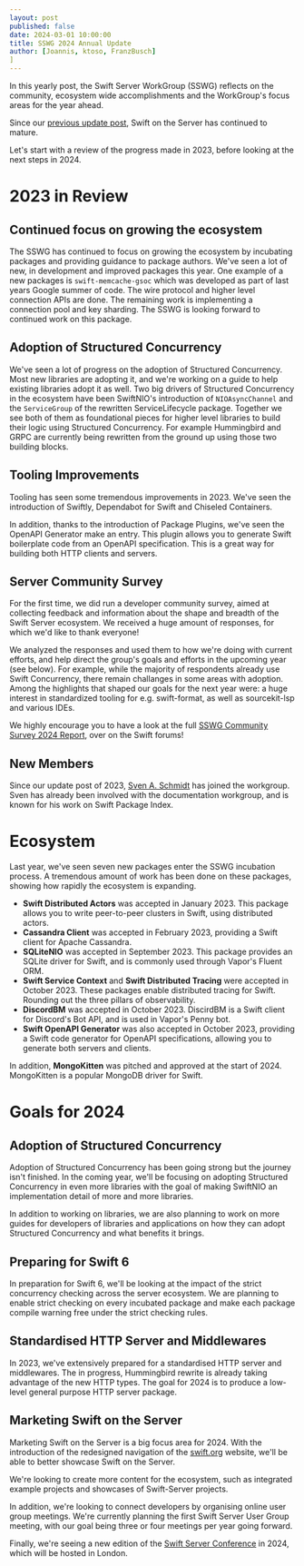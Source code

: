 ```yaml
---
layout: post
published: false
date: 2024-03-01 10:00:00
title: SSWG 2024 Annual Update
author: [Joannis, ktoso, FranzBusch]
]
---
```


In this yearly post, the Swift Server WorkGroup (SSWG) reflects on the community, ecosystem wide accomplishments and the WorkGroup's focus areas for the year ahead.

Since our [previous update post](/blog/sswg-update-2023/), Swift on the Server has continued to mature.

Let's start with a review of the progress made in 2023, before looking at the next steps in 2024.

# 2023 in Review

## Continued focus on growing the ecosystem

The SSWG has continued to focus on growing the ecosystem by incubating packages and providing guidance to package authors. We've seen a lot of new, in development and improved packages this year. One example of a new packages is `swift-memcache-gsoc` which was developed as part of last years Google summer of code. The wire protocol and higher level connection APIs are done. The remaining work is implementing a connection pool and key sharding. The SSWG is looking forward to continued work on this package.

## Adoption of Structured Concurrency

We've seen a lot of progress on the adoption of Structured Concurrency. Most new libraries are adopting it, and we're working on a guide to help existing libraries adopt it as well. Two big drivers of Structured Concurrency in the ecosystem have been SwiftNIO's introduction of `NIOAsyncChannel` and the `ServiceGroup` of the rewritten ServiceLifecycle package. Together we see both of them as foundational pieces for higher level libraries to build their logic using Structured Concurrency.  For example Hummingbird and GRPC are currently being rewritten from the ground up using those two building blocks.

## Tooling Improvements

Tooling has seen some tremendous improvements in 2023. We've seen the introduction of Swiftly, Dependabot for Swift and Chiseled Containers.

In addition, thanks to the introduction of Package Plugins, we've seen the OpenAPI Generator make an entry. This plugin allows you to generate Swift boilerplate code from an OpenAPI specification. This is a great way for building both HTTP clients and servers.
  
## Server Community Survey

For the first time, we did run a developer community survey, aimed at collecting feedback and information about the shape and breadth of the Swift Server ecosystem.
We received a huge amount of responses, for which we'd like to thank everyone! 

We analyzed the responses and used them to how we're doing with current efforts, and help direct the group's goals and efforts in the upcoming year (see below).
For example, while the majority of respondents already use Swift Concurrency, there remain challanges in some areas with adoption. 
Among the highlights that shaped our goals for the next year were: a huge interest in standardized tooling for e.g. swift-format, as well as sourcekit-lsp and various IDEs.

We highly encourage you to have a look at the full [SSWG Community Survey 2024 Report](http://TODO), over on the Swift forums!

## New Members

Since our update post of 2023, [Sven A. Schmidt](https://github.com/finestructure) has joined the workgroup. Sven has already been involved with the documentation workgroup, and is known for his work on Swift Package Index.

# Ecosystem

Last year, we've seen seven new packages enter the SSWG incubation process. A tremendous amount of work has been done on these packages, showing how rapidly the ecosystem is expanding.

- **Swift Distributed Actors** was accepted in January 2023. This package allows you to write peer-to-peer clusters in Swift, using distributed actors.
- **Cassandra Client** was accepted in February 2023, providing a Swift client for Apache Cassandra.
- **SQLiteNIO** was accepted in September 2023. This package provides an SQLite driver for Swift, and is commonly used through Vapor's Fluent ORM.
- **Swift Service Context** and  **Swift Distributed Tracing** were accepted in October 2023. These packages enable distributed tracing for Swift. Rounding out the three pillars of observability.
- **DiscordBM** was accepted in October 2023. DiscirdBM is a Swift client for Discord's Bot API, and is used in Vapor's Penny bot.
- **Swift OpenAPI Generator** was also accepted in October 2023, providing a Swift code generator for OpenAPI specifications, allowing you to generate both servers and clients.

In addition, **MongoKitten** was pitched and approved at the start of 2024. MongoKitten is a popular MongoDB driver for Swift.

# Goals for 2024

## Adoption of Structured Concurrency

Adoption of Structured Concurrency has been going strong but the journey isn't finished. In the coming year, we'll be focusing on adopting Structured Concurrency in even more libraries with the goal of making SwiftNIO an implementation detail of more and more libraries.

In addition to working on libraries, we are also planning to work on more guides for developers of libraries and applications on how they can adopt Structured Concurrency and what benefits it brings.

## Preparing for Swift 6

In preparation for Swift 6, we'll be looking at the impact of the strict concurrency checking across the server ecosystem. We are planning to enable strict checking on every incubated package and make each package compile warning free under the strict checking rules.

## Standardised HTTP Server and Middlewares

In 2023, we've extensively prepared for a standardised HTTP server and middlewares. The in progress, Hummingbird rewrite is already taking advantage of the new HTTP types. The goal for 2024 is to produce a low-level general purpose HTTP server package.

## Marketing Swift on the Server

Marketing Swift on the Server is a big focus area for 2024. With the introduction of the redesigned navigation of the [swift.org](swift.org) website, we'll be able to better showcase Swift on the Server. 

We're looking to create more content for the ecosystem, such as integrated example projects and showcases of Swift-Server projects.

In addition, we're looking to connect developers by organising online user group meetings. We're currently planning the first Swift Server User Group meeting, with our goal being three or four meetings per year going forward.

Finally, we're seeing a new edition of the [Swift Server Conference](https://serversideswift.info) in 2024, which will be hosted in London.
